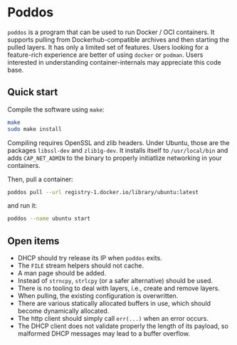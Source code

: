 Poddos
======

`poddos` is a program that can be used to run Docker / OCI containers. It
supports pulling from Dockerhub-compatible archives and then starting the pulled
layers. It has only a limited set of features. Users looking for a feature-rich
experience are better of using `docker` or `podman`. Users interested in
understanding container-internals may appreciate this code base.

Quick start
-----------
Compile the software using `make`:
```bash
make
sudo make install
```
Compiling requires OpenSSL and zlib headers. Under Ubuntu, those are the
packages `libssl-dev` and `zlib1g-dev`. It installs itself to `/usr/local/bin`
and adds `CAP_NET_ADMIN` to the binary to properly initiatlize networking in
your containers.

Then, pull a container:
```bash
poddos pull --url registry-1.docker.io/library/ubuntu:latest
```
and run it:
```bash
poddos --name ubuntu start
```

Open items
----------
- DHCP should try release its IP when `poddos` exits.
- The `FILE` stream helpers should not cache.
- A man page should be added.
- Instead of `strncpy`, `strlcpy` (or a safer alternative) should be used.
- There is no tooling to deal with layers, i.e., create and remove layers.
- When pulling, the existing configuration is overwritten.
- There are various statically allocated buffers in use, which should become
  dynamically allocated.
- The http client should simply call `err(...)` when an error occurs.
- The DHCP client does not validate properly the length of its payload, so
  malformed DHCP messages may lead to a buffer overflow.
